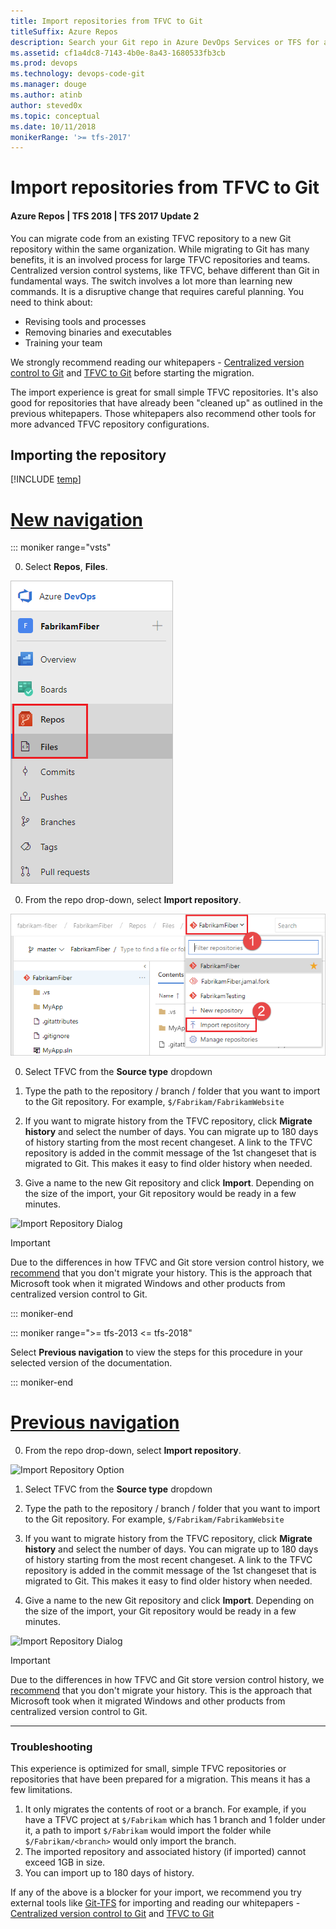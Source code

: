 ```yaml
---
title: Import repositories from TFVC to Git
titleSuffix: Azure Repos
description: Search your Git repo in Azure DevOps Services or TFS for a specific file or folderImport your repositories from TFVC to Git repositories within the same account.
ms.assetid: cf1a4dc8-7143-4b0e-8a43-1680533fb3cb
ms.prod: devops
ms.technology: devops-code-git 
ms.manager: douge
ms.author: atinb
author: steved0x
ms.topic: conceptual
ms.date: 10/11/2018
monikerRange: '>= tfs-2017'
---
```


# Import repositories from TFVC to Git
#### Azure Repos | TFS 2018 | TFS 2017 Update 2

You can migrate code from an existing TFVC repository to a new Git repository within the same organization. While migrating to Git has many benefits, it is an involved process for large TFVC repositories and teams. Centralized version control systems, like TFVC, behave different than Git in fundamental ways. The switch involves a lot more than learning new commands. It is a disruptive change that requires careful planning. You need to think about:

* Revising tools and processes
* Removing binaries and executables
* Training your team

We strongly recommend reading our whitepapers - [Centralized version control to Git](/azure/devops/learn/git/centralized-to-git) and [TFVC to Git](/azure/devops/learn/git/migrate-from-tfvc-to-git) before starting the migration.

The import experience is great for small simple TFVC repositories. It's also good for repositories that have already been "cleaned up" as outlined in the previous whitepapers. Those whitepapers also recommend other tools for more advanced TFVC repository configurations.

## Importing the repository
[!INCLUDE [temp](../../_shared/new-navigation.md)]

# [New navigation](#tab/new-nav)

::: moniker range="vsts"

0. Select **Repos**, **Files**.

  ![View your branches](_img/repos-navigation/repos-files.png)

0. From the repo drop-down, select **Import repository**.

  ![Import Repository Option](_img/Import-Repo/ImportRepository-new-nav.png)

0. Select TFVC from the **Source type** dropdown

0. Type the path to the repository / branch / folder that you want to import to the Git repository. For example, `$/Fabrikam/FabrikamWebsite`

0. If you want to migrate history from the TFVC repository, click **Migrate history** and select the number of days. You can migrate up to 180 days of history starting from the most recent changeset. 
A link to the TFVC repository is added in the commit message of the 1st changeset that is migrated to Git. This makes it easy to find older history when needed.

0. Give a name to the new Git repository and click **Import**. Depending on the size of the import, your Git repository would be ready in a few minutes. 

  ![Import Repository Dialog](_img/Import-Repo/ImportRepoDialog-TFVC.png)

> [!IMPORTANT] 
> Due to the differences in how TFVC and Git store version control history, we [recommend](/azure/devops/learn/git/migrate-from-tfvc-to-git) that you don't migrate your history. This is the approach that Microsoft took when it migrated Windows and other products from centralized version control to Git.


::: moniker-end

::: moniker range=">= tfs-2013 <= tfs-2018"

Select **Previous navigation** to view the steps for this procedure in your selected version of the documentation.

::: moniker-end

# [Previous navigation](#tab/previous-nav)

0. From the repo drop-down, select **Import repository**.

![Import Repository Option](_img/Import-Repo/ImportRepository.png)

1. Select TFVC from the **Source type** dropdown

2. Type the path to the repository / branch / folder that you want to import to the Git repository. For example, `$/Fabrikam/FabrikamWebsite`

3. If you want to migrate history from the TFVC repository, click **Migrate history** and select the number of days. You can migrate up to 180 days of history starting from the most recent changeset. 
A link to the TFVC repository is added in the commit message of the 1st changeset that is migrated to Git. This makes it easy to find older history when needed.

4. Give a name to the new Git repository and click **Import**. Depending on the size of the import, your Git repository would be ready in a few minutes. 

![Import Repository Dialog](_img/Import-Repo/ImportRepoDialog-TFVC.png)

> [!IMPORTANT] 
> Due to the differences in how TFVC and Git store version control history, we [recommend](/azure/devops/learn/git/migrate-from-tfvc-to-git) that you don't migrate your history. This is the approach that Microsoft took when it migrated Windows and other products from centralized version control to Git.

---


### Troubleshooting

This experience is optimized for small, simple TFVC repositories or repositories that have been prepared for a migration. This means it has a few limitations.

1. It only migrates the contents of root or a branch. For example, if you have a TFVC project at `$/Fabrikam` which has 1 branch and 1 folder under it, a path to import `$/Fabrikam` would import the folder 
while `$/Fabrikam/<branch>` would only import the branch.  
2. The imported repository and associated history (if imported) cannot exceed 1GB in size.
3. You can import up to 180 days of history.

If any of the above is a blocker for your import, we recommend you try external tools like [Git-TFS](https://github.com/git-tfs/git-tfs) for importing and reading our whitepapers - [Centralized version control to Git](/azure/devops/learn/git/centralized-to-git) and [TFVC to Git](/azure/devops/learn/git/migrate-from-tfvc-to-git)

